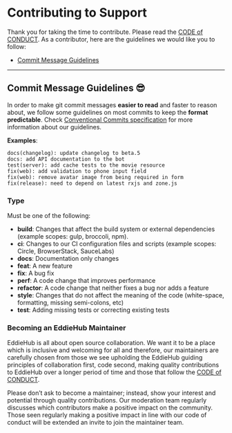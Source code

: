 # Contributing to Support

Thank you for taking the time to contribute. Please read the [CODE of CONDUCT](CODE_OF_CONDUCT.md).
As a contributor, here are the guidelines we would like you to follow:

- [Commit Message Guidelines](#commit)

---

## <a name="commit"></a> Commit Message Guidelines 😎

In order to make git commit messages **easier to read** and faster to reason about, we follow some guidelines on most commits to keep the **format predictable**. Check [Conventional Commits specification](https://conventionalcommits.org) for more information about our guidelines.

**Examples**:

```
docs(changelog): update changelog to beta.5
docs: add API documentation to the bot
test(server): add cache tests to the movie resource
fix(web): add validation to phone input field
fix(web): remove avatar image from being required in form
fix(release): need to depend on latest rxjs and zone.js
```

### Type

Must be one of the following:

- **build**: Changes that affect the build system or external dependencies (example scopes: gulp, broccoli, npm).
- **ci**: Changes to our CI configuration files and scripts (example scopes: Circle, BrowserStack, SauceLabs)
- **docs**: Documentation only changes
- **feat**: A new feature
- **fix**: A bug fix
- **perf**: A code change that improves performance
- **refactor**: A code change that neither fixes a bug nor adds a feature
- **style**: Changes that do not affect the meaning of the code (white-space, formatting, missing semi-colons, etc)
- **test**: Adding missing tests or correcting existing tests

### Becoming an EddieHub Maintainer

EddieHub is all about open source collaboration. We want it to be a place which is inclusive and welcoming for all and therefore, our maintainers are carefully chosen from those we see upholding the EddieHub guiding principles of collaboration first, code second, making quality contributions to EddieHub over a longer period of time and those that follow the [CODE of CONDUCT](CODE_OF_CONDUCT.md).

Please don’t ask to become a maintainer; instead, show your interest and potential through quality contributions. Our moderation team regularly discusses which contributors make a positive impact on the community. Those seen regularly making a positive impact in line with our code of conduct will be extended an invite to join the maintainer team.